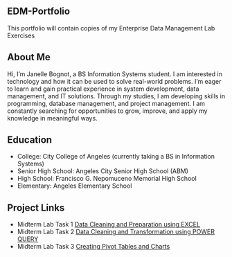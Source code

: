 ## EDM-Portfolio
This portfolio will contain copies of my Enterprise Data Management Lab Exercises
## About Me
Hi, I’m Janelle Bognot, a BS Information Systems student. I am interested in technology and how it can be used to solve real-world problems. I’m eager to learn and gain practical experience in system development, data management, and IT solutions. Through my studies, I am developing skills in programming, database management, and project management. I am constantly searching for opportunities to grow, improve, and apply my knowledge in meaningful ways.
## Education
- College: City College of Angeles (currently taking a BS in Information Systems)
- Senior High School: Angeles City Senior High School (ABM)
- High School: Francisco G. Nepomuceno Memorial High School
- Elementary: Angeles Elementary School
## Project Links
- Midterm Lab Task 1 [Data Cleaning and Preparation using EXCEL](https://github.com/janelleeeeeee/EDM/tree/73c8796a77ec8dc7df3937e500c37101d954b6c0/Midterm%20Task%201)
- Midterm Lab Task 2 [Data Cleaning and Transformation using POWER QUERY](https://github.com/janelleeeeeee/EDM/tree/543c70b15a008b450680531628cf5415fc5be292/Midterm%20Lab%20Task%202)
- Midterm Lab Task 3 [Creating Pivot Tables and Charts]()
